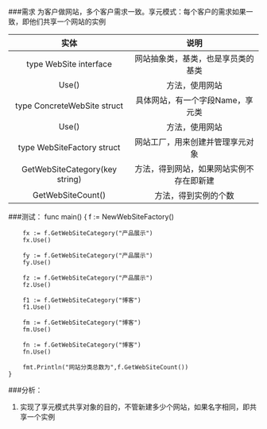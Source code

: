###需求
为客户做网站，多个客户需求一致。享元模式：每个客户的需求如果一致，即他们共享一个网站的实例

实体 | 说明
:---: | :---:
type WebSite interface| 网站抽象类，基类，也是享员类的基类
Use() | 方法，使用网站
type ConcreteWebSite struct | 具体网站，有一个字段Name，享元类
Use() | 方法，使用网站
type WebSiteFactory struct | 网站工厂，用来创建并管理享元对象
GetWebSiteCategory(key string) | 方法，得到网站，如果网站实例不存在即新建
GetWebSiteCount() | 方法，得到实例的个数

###测试：
    func main()  {
        f := NewWebSiteFactory()

        fx := f.GetWebSiteCategory("产品展示")
        fx.Use()
    
        fy := f.GetWebSiteCategory("产品展示")
        fy.Use()
    
        fz := f.GetWebSiteCategory("产品展示")
        fz.Use()
    
        f1 := f.GetWebSiteCategory("博客")
        f1.Use()
    
        fm := f.GetWebSiteCategory("博客")
        fm.Use()
    
        fn := f.GetWebSiteCategory("博客")
        fn.Use()
    
        fmt.Println("网站分类总数为",f.GetWebSiteCount())
    }

###分析：
1. 实现了享元模式共享对象的目的，不管新建多少个网站，如果名字相同，即共享一个实例

